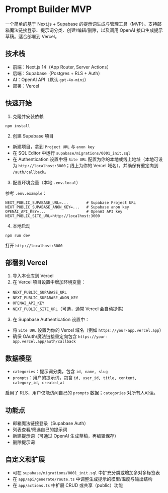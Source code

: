 # Prompt Builder MVP

一个简单的基于 Next.js + Supabase 的提示词生成与管理工具（MVP）。支持邮箱魔法链接登录、提示词分类、创建/编辑/删除，以及调用 OpenAI 接口生成提示草稿。适合部署到 Vercel。

## 技术栈

- 前端：Next.js 14（App Router, Server Actions）
- 后端：Supabase（Postgres + RLS + Auth）
- AI：OpenAI API（默认 `gpt-4o-mini`）
- 部署：Vercel

## 快速开始

1) 克隆并安装依赖

```
npm install
```

2) 创建 Supabase 项目

- 新建项目，拿到 `Project URL` 与 `anon key`
- 在 SQL Editor 中运行 `supabase/migrations/0001_init.sql`
- 在 Authentication 设置中将 `Site URL` 配置为你的本地或线上地址（本地可设为 `http://localhost:3000`；线上为你的 Vercel 域名），并确保有重定向到 `/auth/callback`。

3) 配置环境变量（本地 `.env.local`）

参考 `.env.example`：

```
NEXT_PUBLIC_SUPABASE_URL=...        # Supabase Project URL
NEXT_PUBLIC_SUPABASE_ANON_KEY=...   # Supabase anon key
OPENAI_API_KEY=...                  # OpenAI API key
NEXT_PUBLIC_SITE_URL=http://localhost:3000
```

4) 本地启动

```
npm run dev
```

打开 `http://localhost:3000`

## 部署到 Vercel

1) 导入本仓库到 Vercel
2) 在 Vercel 项目设置中增加环境变量：

- `NEXT_PUBLIC_SUPABASE_URL`
- `NEXT_PUBLIC_SUPABASE_ANON_KEY`
- `OPENAI_API_KEY`
- `NEXT_PUBLIC_SITE_URL`（可选，通常 Vercel 会自动提供）

3) 在 Supabase Authentication 设置中：

- 将 `Site URL` 设置为你的 Vercel 域名（例如 `https://your-app.vercel.app`）
- 确保 OAuth/魔法链接重定向包含 `https://your-app.vercel.app/auth/callback`

## 数据模型

- `categories`：提示词分类，包含 `id, name, slug`
- `prompts`：用户的提示词，包含 `id, user_id, title, content, category_id, created_at`

启用了 RLS，用户仅能访问自己的 `prompts` 数据；`categories` 对所有人可读。

## 功能点

- 邮箱魔法链接登录（Supabase Auth）
- 列表查看/筛选自己的提示词
- 新建提示词（可通过 OpenAI 生成草稿，再编辑保存）
- 删除提示词

## 自定义和扩展

- 可在 `supabase/migrations/0001_init.sql` 中扩充分类或增加多对多标签表
- 在 `app/api/generate/route.ts` 中调整生成提示的模型/温度与输出结构
- 在 `app/actions.ts` 中扩展 CRUD 或共享（public）功能


